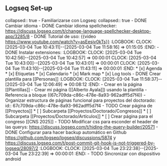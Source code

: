 ## Logseq Set-up
collapsed:: true
	- Familiarizarse con Logseq:
	  collapsed:: true
		- DONE Cambiar idioma
		- DONE Cambiar idioma spellchecker: https://discuss.logseq.com/t/change-language-spellchecker-desktop-app/3285/8
		- DONE Tutorial de uso: {{video https://www.youtube.com/watch?v=asEesjv0kTs}}
		  :LOGBOOK:
		  CLOCK: [2025-03-04 Tue 10:43:11]--[2025-03-04 Tue 11:58:16] =>  01:15:05
		  :END:
		- DONE Instalar extensiones:
		  :LOGBOOK:
		  CLOCK: [2025-03-04 Tue 10:42:56]--[2025-03-04 Tue 10:42:57] =>  00:00:01
		  CLOCK: [2025-03-04 Tue 10:43:00]--[2025-03-04 Tue 10:43:01] =>  00:00:01
		  CLOCK: [2025-03-04 Tue 11:43:10]--[2025-03-04 Tue 11:43:11] =>  00:00:01
		  :END:
		  * [x] Agenda
		  * [x] Etiquetas
		  * [x] Calendario
		  * [x] Mark map
		  * [x] Log tools
		- DONE Crear plantilla para [[Personas]]
		  :LOGBOOK:
		  CLOCK: [2025-03-04 Tue 11:58:37]--[2025-03-04 Tue 12:06:49] =>  00:08:12
		  :END:
			- Crear en la página [[Plantillas]]
			- Crear mi página ([[Alberto Ayala]]) usando la plantilla
		- Referencia a bloque ((67c709da-c86c-478e-8a93-962adff5d7f4))
	- Organizar estructura de páginas funcional para proyectos del doctorado:
	  id:: 67c709da-c86c-478e-8a93-962adff5d7f4
		- TODO Crear página de [[Proyectos]]
		  * [ ] Subcarpeta [[Proyectos/Doctorado/Congresos]]
		  * [ ] Subcarpeta [[Proyectos/Doctorado/Artículos]]
		  * [ ] Crear página para el congreso [[CNS 2025]]
		- TODO Modificar css para esconder el header de las querys: https://discuss.logseq.com/t/hiding-the-query-builder/20571
		- DONE Configurar para hacer backup automático en Github https://github.com/logseq/logseq/discussions/5874 y https://discuss.logseq.com/t/post-commit-git-hook-is-not-triggered-by-logseq/28097/2
		  :LOGBOOK:
		  CLOCK: [2025-03-04 Tue 23:22:38]--[2025-03-04 Tue 23:22:39] =>  00:00:01
		  :END:
		- TODO Sincronizar con dispositivo android